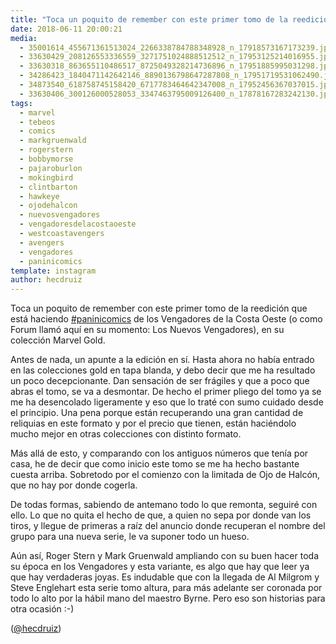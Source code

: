 ```yaml
---
title: "Toca un poquito de remember con este primer tomo de la reedición que está haciendo #paninicomics de los Vengadores de la Costa Oeste (o como Forum llamó aquí en su momento: Los Nuevos Vengadores)"
date: 2018-06-11 20:00:21
media: 
  - 35001614_455671361513024_2266338784788348928_n_17918573167173239.jpg
  - 33630429_208126553336559_3271751024888512512_n_17953125214016955.jpg
  - 33630318_863655110486517_8725049328214736896_n_17951885995031298.jpg
  - 34286423_1840471142642146_8890136798647287808_n_17951719531062490.jpg
  - 34873540_618758745158420_6717783464642347008_n_17952456367037015.jpg
  - 33630406_300126000528053_3347463795009126400_n_17878167283242130.jpg
tags: 
  - marvel
  - tebeos
  - comics
  - markgruenwald
  - rogerstern
  - bobbymorse
  - pajaroburlon
  - mokingbird
  - clintbarton
  - hawkeye
  - ojodehalcon
  - nuevosvengadores
  - vengadoresdelacostaoeste
  - westcoastavengers
  - avengers
  - vengadores
  - paninicomics
template: instagram
author: hecdruiz
---
```


Toca un poquito de remember con este primer tomo de la reedición que está haciendo [#paninicomics](/tags/paninicomics) de los Vengadores de la Costa Oeste (o como Forum llamó aquí en su momento: Los Nuevos Vengadores), en su colección Marvel Gold.

Antes de nada, un apunte a la edición en sí. Hasta ahora no había entrado en las colecciones gold en tapa blanda, y debo decir que me ha resultado un poco decepcionante. Dan sensación de ser frágiles y que a poco que abras el tomo, se va a desmontar. De hecho el primer pliego del tomo ya se me ha desencolado ligeramente y eso que lo traté con sumo cuidado desde el principio. Una pena porque están recuperando una gran cantidad de reliquias en este formato y por el precio que tienen, están haciéndolo mucho mejor en otras colecciones con distinto formato.

Más allá de esto, y comparando con los antiguos números que tenía por casa, he de decir que como inicio este tomo se me ha hecho bastante cuesta arriba. Sobretodo por el comienzo con la limitada de Ojo de Halcón, que no hay por donde cogerla.

De todas formas, sabiendo de antemano todo lo que remonta, seguiré con ello. Lo que no quita el hecho de que, a quien no sepa por donde van los tiros, y llegue de primeras a raíz del anuncio donde recuperan el nombre del grupo para una nueva serie, le va suponer todo un hueso.

Aún así, Roger Stern y Mark Gruenwald ampliando con su buen hacer toda su época en los Vengadores y esta variante, es algo que hay que leer ya que hay verdaderas joyas. Es indudable que con la llegada de Al Milgrom y Steve Englehart esta serie tomo altura, para más adelante ser coronada por todo lo alto por la hábil mano del maestro Byrne. Pero eso son historias para otra ocasión :-)

([@hecdruiz](https://instagram.com/hecdruiz))
